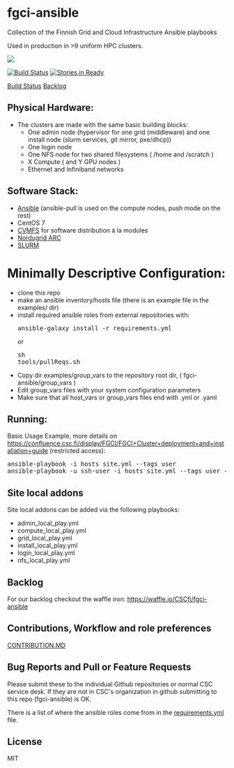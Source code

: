 # fgci-ansible
Collection of the Finnish Grid and Cloud Infrastructure Ansible playbooks

Used in production in >9 uniform HPC clusters.

<a href="https://research.csc.fi/fgci"><img src="meta/FGCI-logo.jpg"></a>

[![Build Status](https://travis-ci.org/CSCfi/fgci-ansible.svg?branch=master)](https://travis-ci.org/CSCfi/fgci-ansible) [![Stories in Ready](https://badge.waffle.io/CSCfi/fgci-ansible.png?label=ready&title=Ready)](https://waffle.io/CSCfi/fgci-ansible)

[Build Status](https://travis-ci.org/CSCfi/fgci-ansible) [Backlog](https://waffle.io/CSCfi/fgci-ansible)

## Physical Hardware:
 - The clusters are made with the same basic building blocks:
   - One admin node (hypervisor for one grid (middleware) and one install node (slurm services, git mirror, pxe/dhcp))
   - One login node
   - One NFS node for two shared filesystems ( /home and /scratch )
   - X Compute ( and Y GPU nodes )
   - Ethernet and Infiniband networks

## Software Stack:
 - [Ansible](http://ansible.com/) (ansible-pull is used on the compute nodes, push mode on the rest)
 - CentOS 7
 - [CVMFS](https://cernvm.cern.ch/portal/filesystem) for software distribution á la modules
 - [Nordugrid ARC](http://www.nordugrid.org/arc/)
 - [SLURM](https://slurm.schedmd.com/)

# Minimally Descriptive Configuration:
 - clone this repo
 - make an ansible inventory/hosts file (there is an example file in the examples/ dir)
 - install required ansible roles from external repositories with: <pre>ansible-galaxy install -r requirements.yml</pre> or <pre>sh tools/pullReqs.sh</pre>
 - Copy dir examples/group_vars to the repository root dir, ( fgci-ansible/group_vars )
 - Edit group_vars files with your system configuration parameters
 - Make sure that all host_vars or group_vars files end with .yml or .yaml

## Running:

Basic Usage Example, more details on https://confluence.csc.fi/display/FGCI/FGCI+Cluster+deployment+and+installation+guide (restricted access):
<pre>
ansible-playbook -i hosts site.yml --tags user
ansible-playbook -u ssh-user -i hosts site.yml --tags user --diff
</pre>

## Site local addons
Site local addons can be added via the following playbooks:
 - admin\_local\_play.yml
 - compute\_local\_play.yml
 - grid\_local\_play.yml
 - install\_local\_play.yml
 - login\_local\_play.yml
 - nfs\_local\_play.yml


## Backlog

For our backlog checkout the waffle iron: https://waffle.io/CSCfi/fgci-ansible

## Contributions, Workflow and role preferences

<a href="CONTRIBUTION.MD">CONTRIBUTION.MD</a>

## Bug Reports and Pull or Feature Requests 

Please submit these to the individual Github repositories or normal CSC service desk. If they are not in CSC's organization in github submitting to this repo (fgci-ansible) is OK.

There is a list of where the ansible roles come from in the <a href="requirements.yml">requirements.yml</a> file.

## License

MIT
